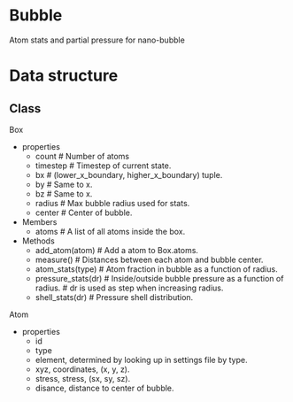 # Bubble
Atom stats and partial pressure for nano-bubble

# Data structure

## Class

Box
  - properties
    - count      # Number of atoms
    - timestep   # Timestep of current state.
    - bx         # (lower_x_boundary, higher_x_boundary) tuple.
    - by         # Same to x.
    - bz         # Same to x.
    - radius     # Max bubble radius used for stats.
    - center     # Center of bubble.
  - Members
    - atoms  # A list of all atoms inside the box.
  - Methods
    - add_atom(atom)     # Add a atom to Box.atoms.
    - measure()          # Distances between each atom and bubble center.
    - atom_stats(type)   # Atom fraction in bubble as a function of radius.
    - pressure_stats(dr) # Inside/outside bubble pressure as a function of radius.
                         # dr is used as step when increasing radius.
    - shell_stats(dr)    # Pressure shell distribution.

 Atom
   - properties
     - id
     - type
     - element, determined by looking up in settings file by type.
     - xyz, coordinates, (x, y, z).
     - stress, stress, (sx, sy, sz).
     - disance, distance to center of bubble.
